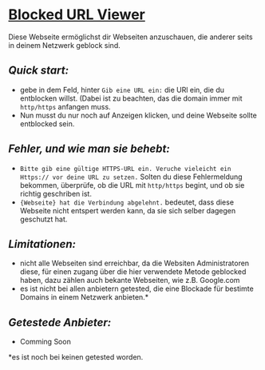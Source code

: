 # <ins>Blocked URL Viewer</ins>

Diese Webseite ermöglichst dir Webseiten anzuschauen, die anderer seits in deinem Netzwerk geblock sind.

## *Quick start:*
* gebe in dem Feld, hinter ```Gib eine URL ein:``` die URl ein, die du entblocken willst. (Dabei ist zu beachten, das die domain immer mit ```http/https``` anfangen muss.
* Nun musst du nur noch auf Anzeigen klicken, und deine Webseite sollte entblocked sein.

## *Fehler, und wie man sie behebt:*
* ```Bitte gib eine gültige HTTPS-URL ein. Veruche vieleicht ein Https:// vor deine URL zu setzen.``` Solten du diese Fehlermeldung bekommen, überprüfe, ob die URL mit ```http/https``` begint, und ob sie richtig geschriben ist.
* ```{Webseite} hat die Verbindung abgelehnt.``` bedeutet, dass diese Webseite nicht entspert werden kann, da sie sich selber dagegen geschutzt hat.

## *Limitationen:*
* nicht alle Webseiten sind erreichbar, da die Websiten Administratoren diese, für einen zugang über die hier verwendete Metode geblocked haben, dazu zählen auch bekante Webseiten, wie z.B. Google.com
* es ist nicht bei allen anbietern getested, die eine Blockade für bestimte Domains in einem Netzwerk anbieten.*

## *Getestede Anbieter:*
* Comming Soon

*es ist noch bei keinen getested worden. 
